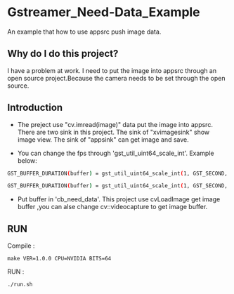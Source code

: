 # Gstreamer_Need-Data_Example
An example that how to use appsrc push image data.


## Why do I do this project?
I have a problem at work. I need to put the image into appsrc through an open source project.Because the camera needs to be set through the open source.
## Introduction
- The preject use "cv.imread(image)" data  put the image into appsrc. 
  There are two sink in this project. The sink of "xvimagesink" show image view. The sink of "appsink" can get image and save. 

- You can change the fps through 'gst_util_uint64_scale_int'.
Example below:


```sh
GST_BUFFER_DURATION(buffer) = gst_util_uint64_scale_int(1, GST_SECOND, 1); // 1 fps
```

```sh
GST_BUFFER_DURATION(buffer) = gst_util_uint64_scale_int(1, GST_SECOND, 30); // 30 fps
```



- Put buffer in 'cb_need_data'. This project use cvLoadImage get image buffer ,you can alse change cv::videocapture to get image buffer.


## RUN 
Compile :
```
make VER=1.0.0 CPU=NVIDIA BITS=64
```

RUN     : 
```
./run.sh
```
